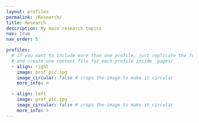 ```yaml
---
layout: profiles
permalink: /Research/
title: Research
description: My main research topics
nav: true
nav_order: 5

profiles:
  # if you want to include more than one profile, just replicate the following block
  # and create one content file for each profile inside _pages/
  - align: right
    image: prof_pic.jpg
    image_circular: false # crops the image to make it circular
    more_info: >

  - align: left
    image: prof_pic.jpg
    image_circular: false # crops the image to make it circular
    more_info: >
---
```


